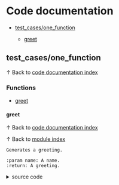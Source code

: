 # <a name='codedocumentation'></a>Code documentation

* [test\_cases/one\_function](#testcasesonefunction)


	* [greet](#greet)

## <a name='testcasesonefunction'></a>test\_cases/one\_function
&uparrow; Back to [code documentation index](#codedocumentation)

### <a name='functions'></a>Functions

* [greet](#greet)

#### <a name='greet'></a>greet
&uparrow; Back to [code documentation index](#codedocumentation)

&uparrow; Back to [module index](#test_cases/one_function)


    Generates a greeting.

    :param name: A name.
    :return: A greeting.
    
<details>
<summary>source code</summary>

```python
def greet(name: str) -> str:
    """
    Generates a greeting.

    :param name: A name.
    :return: A greeting.
    """
    return f"Hello {name}"

```
</details>
